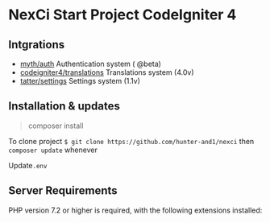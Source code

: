 # NexCi Start Project CodeIgniter 4

## Intgrations

- [myth/auth](https://github.com/lonnieezell/myth-auth) Authentication system ( @beta)
- [codeigniter4/translations](https://github.com/codeigniter4/translations) Translations system (4.0v)
- [tatter/settings](https://github.com/tattersoftware/codeigniter4-settings) Settings system (1.1v)

## Installation & updates

> composer install

To clone project
`$ git clone https://github.com/hunter-and1/nexci` then `composer update` whenever

Update`.env`

## Server Requirements

PHP version 7.2 or higher is required, with the following extensions installed: 
